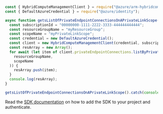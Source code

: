 ```javascript
const { HybridComputeManagementClient } = require("@azure/arm-hybridcompute");
const { DefaultAzureCredential } = require("@azure/identity");

async function getsListOfPrivateEndpointConnectionsOnAPrivateLinkScope() {
  const subscriptionId = "00000000-1111-2222-3333-444444444444";
  const resourceGroupName = "myResourceGroup";
  const scopeName = "myPrivateLinkScope";
  const credential = new DefaultAzureCredential();
  const client = new HybridComputeManagementClient(credential, subscriptionId);
  const resArray = new Array();
  for await (let item of client.privateEndpointConnections.listByPrivateLinkScope(
    resourceGroupName,
    scopeName
  )) {
    resArray.push(item);
  }
  console.log(resArray);
}

getsListOfPrivateEndpointConnectionsOnAPrivateLinkScope().catch(console.error);
```

Read the [SDK documentation](https://github.com/Azure/azure-sdk-for-js/blob/%40azure%2Farm-hybridcompute_3.1.0-beta.1/sdk/hybridcompute/arm-hybridcompute/README.md) on how to add the SDK to your project and authenticate.

